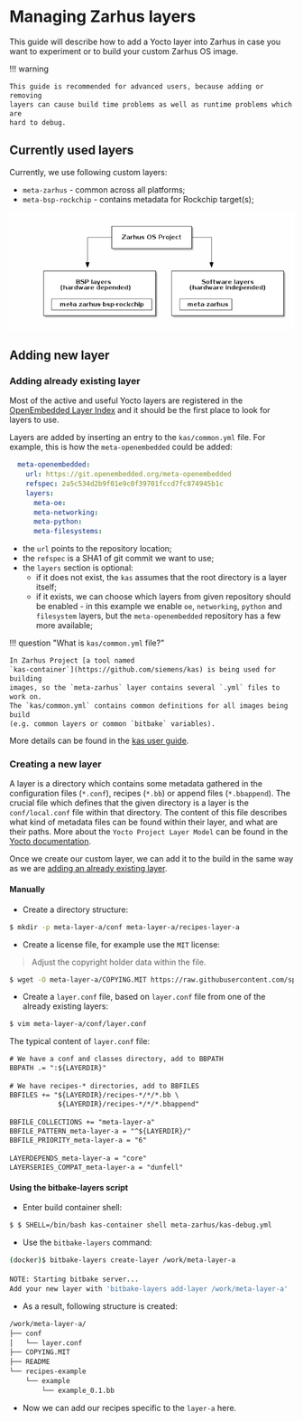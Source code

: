 # Managing Zarhus layers

This guide will describe how to add a Yocto layer into Zarhus in case you want
to experiment or to build your custom Zarhus OS image.

!!! warning

    This guide is recommended for advanced users, because adding or removing
    layers can cause build time problems as well as runtime problems which are
    hard to debug.

## Currently used layers

Currently, we use following custom layers:

* `meta-zarhus` - common across all platforms;
* `meta-bsp-rockchip` - contains metadata for Rockchip target(s);

![zarhus-layers](./img/zarhus-layers.png)

<!--
@startditaa
                       +-------------------+
                       |                   |
                 +-----+ Zarhus OS Project +----+
                 |     |                   |    |
                 |     +-------------------+    |
                 |                              |
                 |                              |
                 v                              v
      +----------+----------------+   +---------+-----------------+
      |                           |   |                           |
      |       BSP layers          |   |      Software layers      |
      |   (hardware dependent)    |   |   (hardware independent)  |
      |                           |   |                           |
      | +------------------------+|   | +------------+            |
      | |meta-zarhus-bsp-rockchip||   | | meta-zarhus|            |
      | +------------------------+|   | +------------+            |
      +---------------------------+   +---------------------------+

@endditaa
-->

## Adding new layer

### Adding already existing layer

Most of the active and useful Yocto layers are registered in the
[OpenEmbedded Layer Index](https://layers.openembedded.org/layerindex/branch/master/layers/)
and it should be the first place to look for layers to use.

Layers are added by inserting an entry to the `kas/common.yml` file. For
example, this is how the `meta-openembedded` could be added:

```yml
  meta-openembedded:
    url: https://git.openembedded.org/meta-openembedded
    refspec: 2a5c534d2b9f01e9c0f39701fccd7fc874945b1c
    layers:
      meta-oe:
      meta-networking:
      meta-python:
      meta-filesystems:
```

* the `url` points to the repository location;
* the `refspec` is a SHA1 of git commit we want to use;
* the `layers` section is optional:
    - if it does not exist, the `kas` assumes that the root directory is a layer
    itself;
    - if it exists, we can choose which layers from given repository should be
    enabled - in this example we enable `oe`, `networking`, `python` and
    `filesystem` layers, but the `meta-openembedded` repository has a few more
    available;

!!! question "What is `kas/common.yml` file?"

    In Zarhus Project [a tool named
    `kas-container`](https://github.com/siemens/kas) is being used for building
    images, so the `meta-zarhus` layer contains several `.yml` files to work on.
    The `kas/common.yml` contains common definitions for all images being build
    (e.g. common layers or common `bitbake` variables).

More details can be found in the
[kas user guide](https://kas.readthedocs.io/en/latest/userguide.html).

### Creating a new layer

A layer is a directory which contains some metadata gathered in the
configuration files (`*.conf`), recipes (`*.bb`) or append files
(`*.bbappend`). The crucial file which defines that the given directory is a
layer is the `conf/local.conf` file within that directory. The content of this
file describes what kind of metadata files can be found within their layer, and
what are their paths. More about the `Yocto Project Layer Model` can be found
in the [Yocto documentation](https://docs.yoctoproject.org/singleindex.html#).

Once we create our custom layer, we can add it to the build in the same way as
we are [adding an already existing layer](#adding-already-existing-layer).

#### Manually

* Create a directory structure:

```bash
$ mkdir -p meta-layer-a/conf meta-layer-a/recipes-layer-a
```

* Create a license file, for example use the `MIT` license:

> Adjust the copyright holder data within the file.

```bash
$ wget -O meta-layer-a/COPYING.MIT https://raw.githubusercontent.com/spdx/license-list-data/master/text/MIT.txt
```

* Create a `layer.conf` file, based on `layer.conf` file from one of the
  already existing layers:

```bash
$ vim meta-layer-a/conf/layer.conf
```

The typical content of `layer.conf` file:

```bb
# We have a conf and classes directory, add to BBPATH
BBPATH .= ":${LAYERDIR}"

# We have recipes-* directories, add to BBFILES
BBFILES += "${LAYERDIR}/recipes-*/*/*.bb \
            ${LAYERDIR}/recipes-*/*/*.bbappend"

BBFILE_COLLECTIONS += "meta-layer-a"
BBFILE_PATTERN_meta-layer-a = "^${LAYERDIR}/"
BBFILE_PRIORITY_meta-layer-a = "6"

LAYERDEPENDS_meta-layer-a = "core"
LAYERSERIES_COMPAT_meta-layer-a = "dunfell"
```

#### Using the bitbake-layers script

* Enter build container shell:

```bash
$ $ SHELL=/bin/bash kas-container shell meta-zarhus/kas-debug.yml
```

* Use the `bitbake-layers` command:

```bash
(docker)$ bitbake-layers create-layer /work/meta-layer-a

NOTE: Starting bitbake server...
Add your new layer with 'bitbake-layers add-layer /work/meta-layer-a'
```

* As a result, following structure is created:

```bash
/work/meta-layer-a/
├── conf
│   └── layer.conf
├── COPYING.MIT
├── README
└── recipes-example
    └── example
        └── example_0.1.bb
```

* Now we can add our recipes specific to the `layer-a` here.
